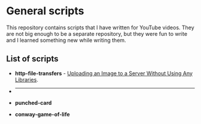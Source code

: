 # General scripts

This repository contains scripts that I have written for YouTube videos. They are not big enough to be a
separate repository, but they were fun to write and I learned something new while writing them.

## List of scripts

- **http-file-transfers** - [Uploading an Image to a Server Without Using Any Libraries](https://www.youtube.com/channel/UCca9de2E_gev5O9ODiZNBcw).

- *****

- **punched-card**

- **conway-game-of-life**
